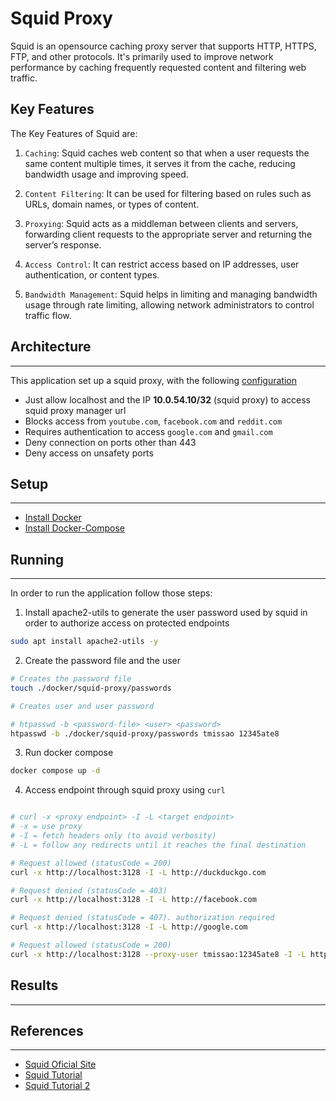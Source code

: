 # Squid Proxy

Squid is an opensource caching proxy server that supports HTTP, HTTPS, FTP, and other protocols. It's primarily used to improve network performance by caching frequently requested content and filtering web traffic.

## Key Features

The Key Features of Squid are:

1. `Caching`: Squid caches web content so that when a user requests the same content multiple times, it serves it from the cache, reducing bandwidth usage and improving speed.

2. `Content Filtering`: It can be used for filtering based on rules such as URLs, domain names, or types of content.

3. `Proxying`: Squid acts as a middleman between clients and servers, forwarding client requests to the appropriate server and returning the server’s response.

4. `Access Control`: It can restrict access based on IP addresses, user authentication, or content types.

5. `Bandwidth Management`: Squid helps in limiting and managing bandwidth usage through rate limiting, allowing network administrators to control traffic flow.

## Architecture
---

This application set up a squid proxy, with the following [configuration](./docker/squid-proxy/squid.conf)

- Just allow localhost and the IP **10.0.54.10/32** (squid proxy) to access squid proxy manager url
- Blocks access from `youtube.com`, `facebook.com` and `reddit.com`
- Requires authentication to access `google.com` and `gmail.com`
- Deny connection on ports other than 443
- Deny access on unsafety ports

## Setup
---

- [Install Docker](https://docs.docker.com/engine/install/ubuntu/)
- [Install Docker-Compose](https://docs.docker.com/compose/install/)

## Running
---

In order to run the application follow those steps:

1. Install apache2-utils to generate the user password used by squid in order to authorize access on protected endpoints
```bash
sudo apt install apache2-utils -y
```

2. Create the password file and the user
```bash
# Creates the password file
touch ./docker/squid-proxy/passwords

# Creates user and user password

# htpasswd -b <password-file> <user> <password>
htpasswd -b ./docker/squid-proxy/passwords tmissao 12345ate8

```

3. Run docker compose
```bash
docker compose up -d
```

4. Access endpoint through squid proxy using `curl`
```bash

# curl -x <proxy endpoint> -I -L <target endpoint>
# -x = use proxy
# -I = fetch headers only (to avoid verbosity)
# -L = follow any redirects until it reaches the final destination

# Request allowed (statusCode = 200)
curl -x http://localhost:3128 -I -L http://duckduckgo.com

# Request denied (statusCode = 403)
curl -x http://localhost:3128 -I -L http://facebook.com

# Request denied (statusCode = 407). authorization required
curl -x http://localhost:3128 -I -L http://google.com

# Request allowed (statusCode = 200)
curl -x http://localhost:3128 --proxy-user tmissao:12345ate8 -I -L http://gmail.com

```

## Results
---

## References
---

- [Squid Oficial Site](https://www.squid-cache.org/Doc/)
- [Squid Tutorial](https://adamtheautomator.com/squid-proxy/)
- [Squid Tutorial 2](https://adamtheautomator.com/squid-proxy/)
